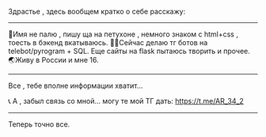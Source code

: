 Здрастье , здесь вообщем кратко о себе расскажу:
____________________________________________________________
🤨Имя не палю , пишу ща на петухоне , немного знаком с html+css , тоесть в бэкенд вкатываюсь.
👩‍💻Сейчас делаю тг ботов на telebot/pyrogram + SQL. Еще сайты на flask пытаюсь творить и прочее.
🌏Живу в России и мне 16.
____________________________________________________________________________________
Все , тебе вполне информации хватит...

📞 А , забыл связь со мной...
могу те мой ТГ дать:
https://t.me/AR_34_2
_____________________________
Теперь точно все.
